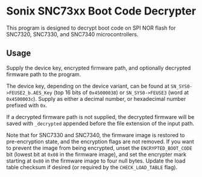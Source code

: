 Sonix SNC73xx Boot Code Decrypter
=================================

This program is designed to decrypt boot code on SPI NOR flash for SNC7320, SNC7330, and SNC7340 microcontrollers.

Usage
-----

Supply the device key, encrypted firmware path, and optionally decrypted firmware path to the program.

The device key, depending on the device variant, can be found at `SN_SYS0->FEUSE2_b.AES_Key` (top 16 bits of `0x45000038`)
or `SN_SYS0->FEUSE3` (word at `0x4500003c`). Supply as either a decimal number, or hexadecimal number prefixed with `0x`.

If a decrypted firmware path is not supplied, the decrypted firmware will be saved with `_decrypted` appended before
the file extension of the input path.

Note that for SNC7330 and SNC7340, the firmware image is restored to pre-encryption state, and the encryption flags are
not removed. If you want to prevent the image from being encrypted, unset the `ENCRYPTED_BOOT_CODE` bit (lowest bit at
`0x08` in the firmware image), and set the encrypter mark starting at `0x80` in the firmware image to four null bytes.
Update the load table checksum if desired (or required by the `CHECK_LOAD_TABLE` flag).
